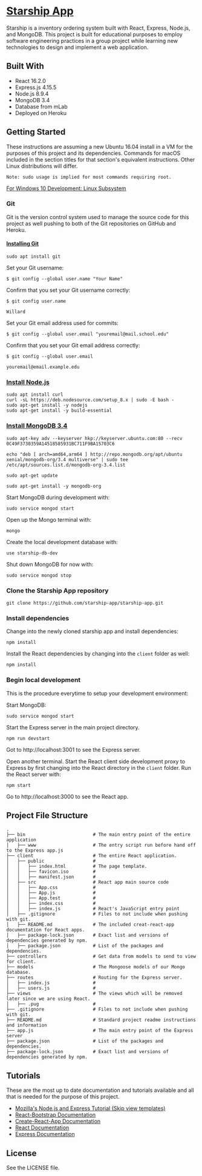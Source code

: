 # [Starship App](http://starship-app.herokuapp.com/)

Starship is a inventory ordering system built with React, Express, Node.js, and MongoDB. This project is built for educational purposes to employ software engineering practices in a group project while learning new technologies to design and implement a web application.

## Built With

* React      16.2.0
* Express.js 4.15.5
* Node.js    8.9.4
* MongoDB    3.4
* Database from mLab
* Deployed on Heroku

## Getting Started

These instructions are assuming a new Ubuntu 16.04 install in a VM for the purposes of this project and its dependencies. Commands for macOS included in the section titles for that section's equivalent instructions. Other Linux distributions will differ.

```
Note: sudo usage is implied for most commands requiring root.
```


[For Windows 10 Development: Linux Subsystem](https://docs.microsoft.com/en-us/windows/wsl/install-win10)

### Git

Git is the version control system used to manage the source code for this project as well pushing to both of the Git repositories on GitHub and Heroku.

#### [Installing Git](https://git-scm.com/book/en/v2/Getting-Started-Installing-Git)

```
sudo apt install git
```

Set your Git username:

```
$ git config --global user.name "Your Name"
```

Confirm that you set your Git username correctly:

```
$ git config user.name

Willard
```

Set your Git email address used for commits:

```
$ git config --global user.email "youremail@mail.school.edu"
```

Confirm that you set your Git email address correctly:

```
$ git config --global user.email

youremail@email.example.edu
```

### [Install Node.js](https://nodejs.org/en/download/package-manager/#macos)

```
sudo apt install curl
curl -sL https://deb.nodesource.com/setup_8.x | sudo -E bash -
sudo apt-get install -y nodejs
sudo apt-get install -y build-essential
```

### [Install MongoDB 3.4](https://docs.mongodb.com/tutorials/install-mongodb-on-os-x/)

```
sudo apt-key adv --keyserver hkp://keyserver.ubuntu.com:80 --recv 0C49F3730359A14518585931BC711F9BA15703C6
```
```
echo "deb [ arch=amd64,arm64 ] http://repo.mongodb.org/apt/ubuntu xenial/mongodb-org/3.4 multiverse" | sudo tee /etc/apt/sources.list.d/mongodb-org-3.4.list
```
```
sudo apt-get update
```
```
sudo apt-get install -y mongodb-org
```

Start MongoDB during development with:
```
sudo service mongod start
```

Open up the Mongo terminal with:
```
mongo
```

Create the local development database with:
```
use starship-db-dev
```

Shut down MongoDB for now with:
```
sudo service mongod stop
```

### Clone the Starship App repository

```
git clone https://github.com/starship-app/starship-app.git
```

### Install dependencies

Change into the newly cloned starship app and install dependencies:
```
npm install
```

Install the React dependencies by changing into the ``client`` folder as well:
```
npm install
```

### Begin local development

This is the procedure everytime to setup your development environment:

Start MongoDB:
```
sudo service mongod start
```

Start the Express server in the main project directory.
```
npm run devstart
```

Got to http://localhost:3001 to see the Express server.

Open another terminal. Start the React client side development proxy to Express by first changing into the React directory in the ``client`` folder. Run the React server with:

```
npm start
```

Go to http://localhost:3000 to see the React app.

## Project File Structure
```
.
├── bin                         # The main entry point of the entire application
│   ├── www                     # The entry script run before hand off to the Express app.js
├── client                      # The entire React application.
│   ├── public                  # 
│   │   ├── index.html          # The page template.
│   │   ├── favicon.iso         # 
│   │   ├── manifest.json       # 
│   ├── src                     # React app main source code
│   │   ├── App.css             # 
│   │   ├── App.js              # 
│   │   ├── App.test            # 
│   │   ├── index.css           # 
│   │   ├── index.js            # React's JavaScript entry point
│   ├── .gitignore              # Files to not include when pushing with git.
│   ├── README.md               # The included creat-react-app documentation for React apps.
│   ├── package-lock.json       # Exact list and versions of dependencies generated by npm.
│   ├── package.json            # List of the packages and dependencies.
├── controllers                 # Get data from models to send to view for client.
├── models                      # The Mongoose models of our Mongo database.
├── routes                      # Routing for the Express server.
│   ├── index.js                # 
│   ├── users.js                # 
├── views                       # The views which will be removed later since we are using React.
│   ├── .pug                    # 
├── .gitignore                  # Files to not include when pushing with git.
├── README.md                   # Standard project readme instructions and information
├── app.js                      # The main entry point of the Express server
├── package.json                # List of the packages and dependencies.
├── package-lock.json           # Exact list and versions of dependencies generated by npm.

```

## Tutorials

These are the most up to date documentation and tutorials available and all that is needed for the purpose of this project.

* [Mozilla's Node.js and Express Tutorial (Skip view templates)](https://developer.mozilla.org/en-US/docs/Learn/Server-side/Express_Nodejs)
* [React-Bootstrap Documentation](https://react-bootstrap.github.io/getting-started/introduction)
* [Create-React-App Documentation](https://github.com/facebook/create-react-app)
* [React Documentation](https://reactjs.org/docs/hello-world.html)
* [Express Documentation](http://expressjs.com/en/guide/routing.html)

## License

See the LICENSE file.

